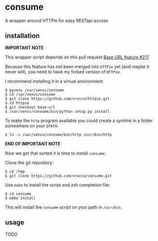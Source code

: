 # consume

A wrapper around HTTPie for easy RESTapi access


## installation

**IMPORTANT NOTE**

This wrapper script depends on this pull request [Base URL feature #217](https://github.com/jakubroztocil/httpie/pull/217).

Because this feature has not been merged into `HTTPie` yet (and maybe it never
will), you need to have my forked version of `HTTPie`.

I recommend installing it in a virtual environment:

    $ pyvenv /var/venvs/consume
    $ cd /var/venvs/consume
    $ git clone https://github.com/nrocco/httpie.git
    $ cd httpie
    $ git checkout base-url
    $ /var/venvs/consume/bin/python setup.py install


To make the `http` program available you could create a symlink in a folder
somewhere on your `$PATH`:

    $ ln -s /var/venvs/consume/bin/http /usr/bin/http

**END OF IMPORTANT NOTE**

Now we got that sorted it is time to install `consume`:

Clone the git repository:

    $ cd /tmp
    $ git clone https://github.com/nrocco/consume.git


Use `make` to install the script and zsh completion file:

    $ cd consume
    $ make install


This will install the `consume` script on your path in `/usr/bin`.


## usage

TODO

